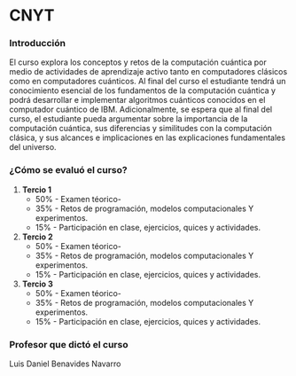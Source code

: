 # CNYT
### Introducción
El curso explora los conceptos y retos de la computación cuántica por medio de actividades
de aprendizaje activo tanto en computadores clásicos como en computadores cuánticos. Al
final del curso el estudiante tendrá un conocimiento esencial de los fundamentos de la
computación cuántica y podrá desarrollar e implementar algoritmos cuánticos conocidos
en el computador cuántico de IBM. Adicionalmente, se espera que al final del curso, el
estudiante pueda argumentar sobre la importancia de la computación cuántica, sus
diferencias y similitudes con la computación clásica, y sus alcances e implicaciones en las
explicaciones fundamentales del universo.
### ¿Cómo se evaluó el curso?
1. **Tercio 1**
   - 50% - Examen téorico-
   - 35% - Retos de programación, modelos computacionales Y experimentos.
   - 15% - Participación en clase, ejercicios, quices y actividades.
2. **Tercio 2**
   - 50% - Examen téorico-
   - 35% - Retos de programación, modelos computacionales Y experimentos.
   - 15% - Participación en clase, ejercicios, quices y actividades.
3. **Tercio 3**
   - 50% - Examen téorico-
   - 35% - Retos de programación, modelos computacionales Y experimentos.
   - 15% - Participación en clase, ejercicios, quices y actividades.
### Profesor que dictó el curso
Luis Daniel Benavides Navarro
